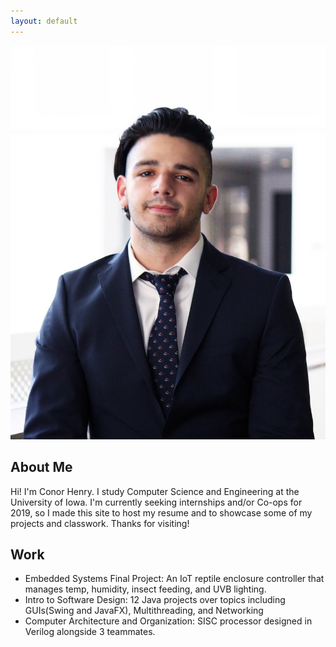 ```yaml
---
layout: default
---
```

<img class="profile-picture" src="IMG_9777.JPG">

## About Me


Hi! I'm Conor Henry. I study Computer Science and Engineering at the University of Iowa. I'm currently seeking internships and/or Co-ops for 2019, so I made this site to host my resume and to showcase some of my projects and classwork. Thanks for visiting!

## Work

*  Embedded Systems Final Project: An IoT reptile enclosure controller that manages temp, humidity, insect feeding, and UVB lighting. 
*  Intro to Software Design: 12 Java projects over topics including GUIs(Swing and JavaFX), Multithreading, and Networking 
*  Computer Architecture and Organization: SISC processor designed in Verilog alongside 3 teammates.



